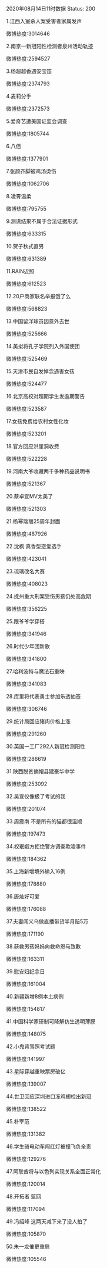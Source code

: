 2020年08月14日11时数据
Status: 200

1.江西入室杀人案受害者家属发声

微博热度:3014646

2.南京一新冠阳性检测者泉州活动轨迹

微博热度:2594527

3.杨超越香遇安宝笛

微博热度:2374793

4.麦莉分手

微博热度:2372573

5.爱奇艺遭美国证监会调查

微博热度:1805744

6.八佰

微博热度:1377901

7.张颜齐脚被鸡汤烫伤

微博热度:1062706

8.凌霄温柔

微博热度:795755

9.测谎结果不属于合法证据形式

微博热度:633315

10.贺子秋式直男

微博热度:631389

11.RAIN近照

微博热度:612523

12.20户商家联名举报饿了么

微博热度:568823

13.中国留洋球员因意外去世

微博热度:525666

14.美拟将孔子学院列入外国使团

微博热度:525469

15.天津市民自发悼念遇害女孩

微博热度:524477

16.北京高校对超期学生发逾期警告

微博热度:523587

17.女孩免费给农村女性化妆

微博热度:523201

18.官方回应洪崖洞收费

微博热度:522228

19.河南大爷收藏两千多种药品说明书

微博热度:521367

20.蔡卓宜MV太美了

微博热度:521303

21.杨幂瑞丽25周年封面

微博热度:487926

22.沈枫 真香型恋爱选手

微博热度:423041

23.琉璃改名大赛

微博热度:408023

24.抚州重大刑案受伤男孩仍处高危期

微博热度:356225

25.跟爷爷学穿搭

微博热度:341946

26.时代少年团新歌

微博热度:341800

27.哈利波特与魔法石重映

微博热度:341083

28.库里将代表勇士参加乐透抽签

微博热度:306746

29.统计局回应猪肉价格上涨

微博热度:291260

30.英国一工厂292人新冠检测阳性

微博热度:286619

31.陕西脱贫摘帽县建豪华中学

微博热度:253092

32.吴宣仪像极了考试的我

微博热度:201074

33.周震南 不是所有的猫都很温顺

微博热度:197473

34.权珉娥方拒绝警方调查欺凌事件

微博热度:184362

35.上海新增境外输入16例

微博热度:178880

36.唐灿好可爱

微博热度:176088

37.夫妻闯义乌做直播带货半月赔5万

微博热度:171190

38.获救男孩妈妈向救命恩马致歉

微博热度:163311

39.慰安妇纪念日

微博热度:161004

40.新疆新增8例本土病例

微博热度:154817

41.中国科学家研制可降解仿生透明薄膜

微博热度:148075

42.小鬼背驾照考试题

微博热度:141997

43.星际穿越重映票房破亿

微博热度:139007

44.世卫回应深圳进口冻鸡翅检出新冠

微博热度:138522

45.朴宰范

微博热度:131382

46.学生骑电动车闯红灯被撞飞负全责

微博热度:129276

47.阿联酋将与以色列实现关系全面正常化

微博热度:120014

48.开拓者 篮网

微博热度:117094

49.冯绍峰 这两天减下来了没人拍了

微博热度:105870

50.朱一龙催更重启

微博热度:105546

